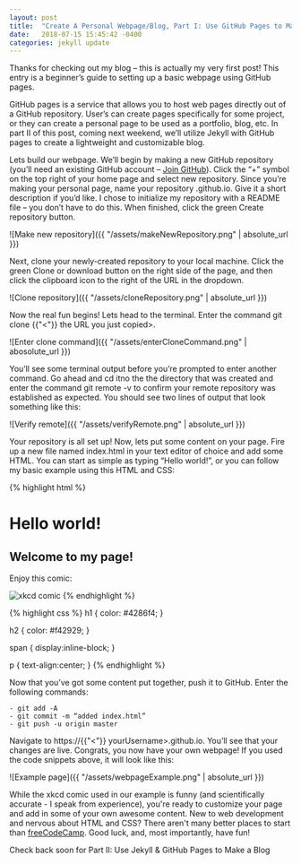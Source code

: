 ```yaml
---
layout: post
title:  "Create A Personal Webpage/Blog, Part I: Use GitHub Pages to Make a Webpage"
date:   2018-07-15 15:45:42 -0400
categories: jekyll update
---
```

Thanks for checking out my blog – this is actually my very first post! This entry is a beginner’s guide to setting up a basic webpage using GitHub pages.

GitHub pages is a service that allows you to host web pages directly out of a GitHub repository. User’s can create pages specifically for some project, or they can create a personal page to be used as a portfolio, blog, etc. In part II of this post, coming next weekend, we’ll utilize Jekyll with GitHub pages to create a lightweight and customizable blog.

Lets build our webpage. We’ll begin by making a new GitHub repository (you’ll need an existing GitHub account – [Join GitHub][join-github]). Click the “+” symbol on the top right of your home page and select new repository. Since you’re making your personal page, name your repository <yourUsername>.github.io. Give it a short description if you’d like. I chose to initialize my repository with a README file – you don’t have to do this. When finished, click the green Create repository button.

![Make new repository]({{ "/assets/makeNewRepository.png" | absolute_url }})

Next, clone your newly-created repository to your local machine. Click the green Clone or download button on the right side of the page, and then click the clipboard icon to the right of the URL in the dropdown.

![Clone repository]({{ "/assets/cloneRepository.png" | absolute_url }})

Now the real fun begins! Lets head to the terminal. Enter the command git clone {{"<"}} the URL you just copied>. 

![Enter clone command]({{ "/assets/enterCloneCommand.png" | abosolute_url }})

You’ll see some terminal output before you’re prompted to enter another command. Go ahead and cd itno the the directory that was created and enter the command git remote -v to confirm your remote repository was established as expected. You should see two lines of output that look something like this:

![Verify remote]({{ "/assets/verifyRemote.png" | absolute_url }})

Your repository is all set up! Now, lets put some content on your page. Fire up a new file named index.html in your text editor of choice and add some HTML. You can start as simple as typing “Hello world!”, or you can follow my basic example using this HTML and CSS: 

{% highlight html %}
<!DOCTYPE html>
<html>
<head>
    <link rel="stylesheet" href="myPage.css">
</head>

<body>
    <h1>Hello world!</h1>
    <h2>Welcome to my page!</h2>
    <span>
        <p>Enjoy this comic:</p>
        <img src="https://imgs.xkcd.com/comics/cat_proximity.png" alt="xkcd comic">
    </span>
</body>
{% endhighlight %}

{% highlight css %}
h1 {
    color: #4286f4;
}

h2 {
    color: #f42929;
}

span {
    display:inline-block;
}

p {
    text-align:center;
}
{% endhighlight %}

Now that you’ve got some content put together, push it to GitHub. Enter the following commands:

    - git add -A
    - git commit -m “added index.html”
    - git push -u origin master

Navigate to https://{{"<"}} yourUsername>.github.io. You’ll see that your changes are live. Congrats, you now have your own webpage! If you used the code snippets above, it will look like this: 

![Example page]({{ "/assets/webpageExample.png" | absolute_url }})

While the xkcd comic used in our example is funny (and scientifically accurate - I speak from experience), you're ready to customize your page and add in some of your own awesome content. New to web development and nervous about HTML and CSS? There aren't many better places to start than [freeCodeCamp][freecodecamp]. Good luck, and, most importantly, have fun!

Check back soon for Part II: Use Jekyll & GitHub Pages to Make a Blog


[join-github]: https://github.com/join
[freecodecamp]: https://www.freecodecamp.org/
